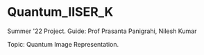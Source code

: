 # Quantum_IISER_K
Summer '22 Project.
Guide: Prof Prasanta Panigrahi, Nilesh Kumar

Topic: Quantum Image Representation. 

